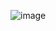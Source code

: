 ![image](https://github.com/AniketPotdar-AP/Contact_Crud_in_Angular/assets/67656639/641cf0bf-273e-45cf-a95a-23df8900e7f9)
